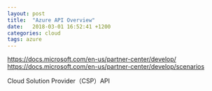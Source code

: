 ```yaml
---
layout: post
title:  "Azure API Overview"
date:   2018-03-01 16:52:41 +1200
categories: cloud
tags: azure
---
```


https://docs.microsoft.com/en-us/partner-center/develop/  
https://docs.microsoft.com/en-us/partner-center/develop/scenarios  
  
Cloud Solution Provider（CSP）API  

<!-- more -->
